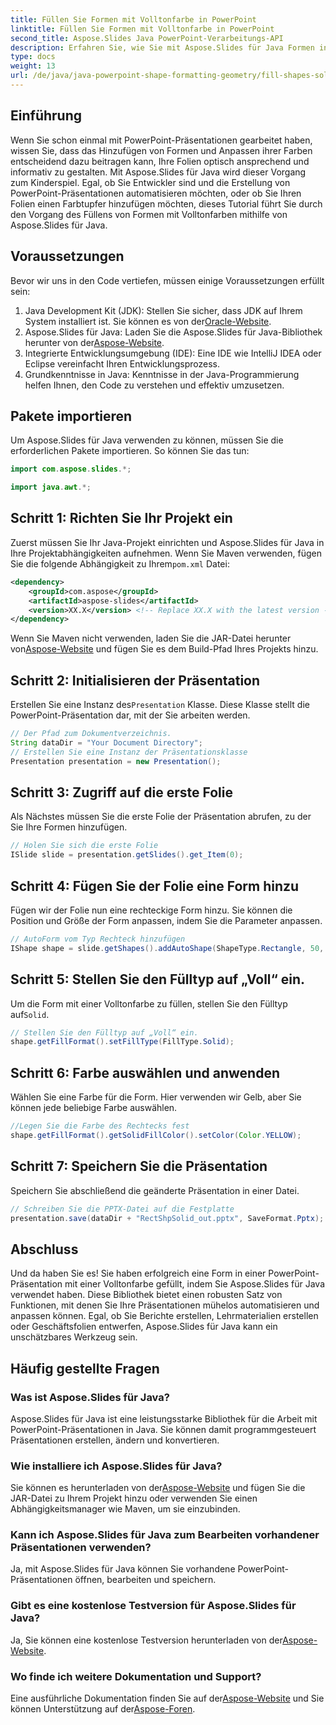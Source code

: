 ```yaml
---
title: Füllen Sie Formen mit Volltonfarbe in PowerPoint
linktitle: Füllen Sie Formen mit Volltonfarbe in PowerPoint
second_title: Aspose.Slides Java PowerPoint-Verarbeitungs-API
description: Erfahren Sie, wie Sie mit Aspose.Slides für Java Formen in PowerPoint mit Volltonfarben füllen. Eine Schritt-für-Schritt-Anleitung für Entwickler.
type: docs
weight: 13
url: /de/java/java-powerpoint-shape-formatting-geometry/fill-shapes-solid-color-powerpoint/
---
```

## Einführung
Wenn Sie schon einmal mit PowerPoint-Präsentationen gearbeitet haben, wissen Sie, dass das Hinzufügen von Formen und Anpassen ihrer Farben entscheidend dazu beitragen kann, Ihre Folien optisch ansprechend und informativ zu gestalten. Mit Aspose.Slides für Java wird dieser Vorgang zum Kinderspiel. Egal, ob Sie Entwickler sind und die Erstellung von PowerPoint-Präsentationen automatisieren möchten, oder ob Sie Ihren Folien einen Farbtupfer hinzufügen möchten, dieses Tutorial führt Sie durch den Vorgang des Füllens von Formen mit Volltonfarben mithilfe von Aspose.Slides für Java.
## Voraussetzungen
Bevor wir uns in den Code vertiefen, müssen einige Voraussetzungen erfüllt sein:
1.  Java Development Kit (JDK): Stellen Sie sicher, dass JDK auf Ihrem System installiert ist. Sie können es von der[Oracle-Website](https://www.oracle.com/java/technologies/javase-downloads.html).
2.  Aspose.Slides für Java: Laden Sie die Aspose.Slides für Java-Bibliothek herunter von der[Aspose-Website](https://releases.aspose.com/slides/java/).
3. Integrierte Entwicklungsumgebung (IDE): Eine IDE wie IntelliJ IDEA oder Eclipse vereinfacht Ihren Entwicklungsprozess.
4. Grundkenntnisse in Java: Kenntnisse in der Java-Programmierung helfen Ihnen, den Code zu verstehen und effektiv umzusetzen.

## Pakete importieren
Um Aspose.Slides für Java verwenden zu können, müssen Sie die erforderlichen Pakete importieren. So können Sie das tun:
```java
import com.aspose.slides.*;

import java.awt.*;
```
## Schritt 1: Richten Sie Ihr Projekt ein
 Zuerst müssen Sie Ihr Java-Projekt einrichten und Aspose.Slides für Java in Ihre Projektabhängigkeiten aufnehmen. Wenn Sie Maven verwenden, fügen Sie die folgende Abhängigkeit zu Ihrem`pom.xml` Datei:
```xml
<dependency>
    <groupId>com.aspose</groupId>
    <artifactId>aspose-slides</artifactId>
    <version>XX.X</version> <!-- Replace XX.X with the latest version -->
</dependency>
```
 Wenn Sie Maven nicht verwenden, laden Sie die JAR-Datei herunter von[Aspose-Website](https://releases.aspose.com/slides/java/) und fügen Sie es dem Build-Pfad Ihres Projekts hinzu.
## Schritt 2: Initialisieren der Präsentation
 Erstellen Sie eine Instanz des`Presentation` Klasse. Diese Klasse stellt die PowerPoint-Präsentation dar, mit der Sie arbeiten werden.
```java
// Der Pfad zum Dokumentverzeichnis.
String dataDir = "Your Document Directory";
// Erstellen Sie eine Instanz der Präsentationsklasse
Presentation presentation = new Presentation();
```
## Schritt 3: Zugriff auf die erste Folie
Als Nächstes müssen Sie die erste Folie der Präsentation abrufen, zu der Sie Ihre Formen hinzufügen.
```java
// Holen Sie sich die erste Folie
ISlide slide = presentation.getSlides().get_Item(0);
```
## Schritt 4: Fügen Sie der Folie eine Form hinzu
Fügen wir der Folie nun eine rechteckige Form hinzu. Sie können die Position und Größe der Form anpassen, indem Sie die Parameter anpassen.
```java
// AutoForm vom Typ Rechteck hinzufügen
IShape shape = slide.getShapes().addAutoShape(ShapeType.Rectangle, 50, 150, 75, 150);
```
## Schritt 5: Stellen Sie den Fülltyp auf „Voll“ ein.
 Um die Form mit einer Volltonfarbe zu füllen, stellen Sie den Fülltyp auf`Solid`.
```java
// Stellen Sie den Fülltyp auf „Voll“ ein.
shape.getFillFormat().setFillType(FillType.Solid);
```
## Schritt 6: Farbe auswählen und anwenden
Wählen Sie eine Farbe für die Form. Hier verwenden wir Gelb, aber Sie können jede beliebige Farbe auswählen.
```java
//Legen Sie die Farbe des Rechtecks fest
shape.getFillFormat().getSolidFillColor().setColor(Color.YELLOW);
```
## Schritt 7: Speichern Sie die Präsentation
Speichern Sie abschließend die geänderte Präsentation in einer Datei.
```java
// Schreiben Sie die PPTX-Datei auf die Festplatte
presentation.save(dataDir + "RectShpSolid_out.pptx", SaveFormat.Pptx);
```

## Abschluss
Und da haben Sie es! Sie haben erfolgreich eine Form in einer PowerPoint-Präsentation mit einer Volltonfarbe gefüllt, indem Sie Aspose.Slides für Java verwendet haben. Diese Bibliothek bietet einen robusten Satz von Funktionen, mit denen Sie Ihre Präsentationen mühelos automatisieren und anpassen können. Egal, ob Sie Berichte erstellen, Lehrmaterialien erstellen oder Geschäftsfolien entwerfen, Aspose.Slides für Java kann ein unschätzbares Werkzeug sein.
## Häufig gestellte Fragen
### Was ist Aspose.Slides für Java?
Aspose.Slides für Java ist eine leistungsstarke Bibliothek für die Arbeit mit PowerPoint-Präsentationen in Java. Sie können damit programmgesteuert Präsentationen erstellen, ändern und konvertieren.
### Wie installiere ich Aspose.Slides für Java?
 Sie können es herunterladen von der[Aspose-Website](https://releases.aspose.com/slides/java/) und fügen Sie die JAR-Datei zu Ihrem Projekt hinzu oder verwenden Sie einen Abhängigkeitsmanager wie Maven, um sie einzubinden.
### Kann ich Aspose.Slides für Java zum Bearbeiten vorhandener Präsentationen verwenden?
Ja, mit Aspose.Slides für Java können Sie vorhandene PowerPoint-Präsentationen öffnen, bearbeiten und speichern.
### Gibt es eine kostenlose Testversion für Aspose.Slides für Java?
 Ja, Sie können eine kostenlose Testversion herunterladen von der[Aspose-Website](https://releases.aspose.com/).
### Wo finde ich weitere Dokumentation und Support?
 Eine ausführliche Dokumentation finden Sie auf der[Aspose-Website](https://reference.aspose.com/slides/java/) und Sie können Unterstützung auf der[Aspose-Foren](https://forum.aspose.com/c/slides/11).